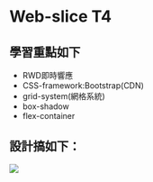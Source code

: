 # Web-slice T4
## 學習重點如下
* RWD即時響應
* CSS-framework:Bootstrap(CDN)
* grid-system(網格系統)
* box-shadow
* flex-container
## 設計搞如下：
![](https://i.imgur.com/bfWPPmX.jpg)